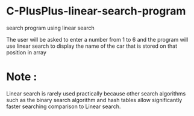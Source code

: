 # C-PlusPlus-linear-search-program
search program using linear search

The user will be asked to enter a number from 1 to 6 and the program will use linear search to display the name of the car that is stored on that position in array
# Note :
   Linear search is rarely used practically because other search algorithms such as the binary search algorithm and hash tables allow significantly faster searching comparison to Linear search.
